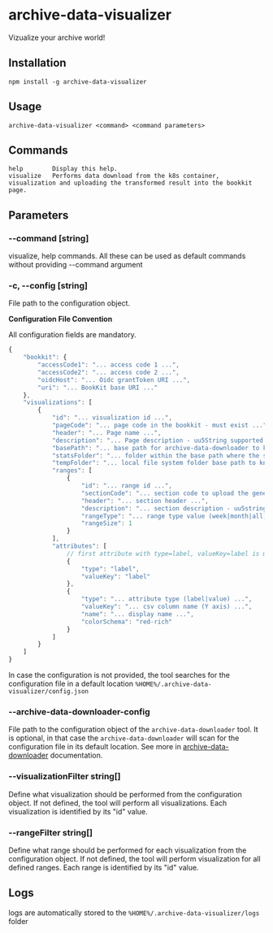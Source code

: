 # archive-data-visualizer
Vizualize your archive world!

## Installation
```
npm install -g archive-data-visualizer
```

## Usage
```
archive-data-visualizer <command> <command parameters>
```

## Commands
```
help        Display this help.
visualize   Performs data download from the k8s container, visualization and uploading the transformed result into the bookkit page.
```

## Parameters
### **--command** [string]
visualize, help commands. All these can be used as default commands without providing --command argument

### -c, --config [string]
File path to the configuration object.

**Configuration File Convention**

All configuration fields are mandatory.
```js
{
    "bookkit": {        
        "accessCode1": "... access code 1 ...",
        "accessCode2": "... access code 2 ...",
        "oidcHost": "... Oidc grantToken URI ...",
        "uri": "... BookKit base URI ..."
    },
    "visualizations": [
        {
            "id": "... visualization id ...",
            "pageCode": "... page code in the bookkit - must exist ...",
            "header": "... Page name ...",
            "description": "... Page description - uu5String supported ...",
            "basePath": "... base path for archive-data-downloader to know where to download data from ...",
            "statsFolder": "... folder within the base path where the statistics are stored ...",
            "tempFolder": "... local file system folder base path to know where the data should be extracted to the local system ...",
            "ranges": [
                {
                    "id": "... range id ...",
                    "sectionCode": "... section code to upload the generated uu5String visualization - must exist ...",
                    "header": "... section header ...",
                    "description": "... section description - uu5string supported ...",
                    "rangeType": "... range type value (week|month|all) ...",
                    "rangeSize": 1
                }
            ],
            "attributes": [
                // first attribute with type=label, valueKey=label is mandatory
                {
                    "type": "label",
                    "valueKey": "label"
                },
                {
                    "type": "... attribute type (label|value) ...",
                    "valueKey": "... csv column name (Y axis) ...",
                    "name": "... display name ...",
                    "colorSchema": "red-rich"
                }
            ]
        }
    ]
}
```

In case the configuration is not provided, the tool searches for the configuration file in a default location ```%HOME%/.archive-data-visualizer/config.json```

### --archive-data-downloader-config
File path to the configuration object of the ```archive-data-downloader``` tool. 
It is optional, in that case the ```archive-data-downloader``` will scan for the configuration file in its default location. 
See more in [archive-data-downloader](https://github.com/xaverric/archive-data-downloader) documentation.

### --visualizationFilter string[]
Define what visualization should be performed from the configuration object. If not defined, the tool will perform all visualizations. Each visualization is identified by its "id" value.

### --rangeFilter string[]
Define what range should be performed for each visualization from the configuration object. If not defined, the tool will perform visualization for all defined ranges. Each range is identified by its "id" value.

## Logs
logs are automatically stored to the ```%HOME%/.archive-data-visualizer/logs``` folder
